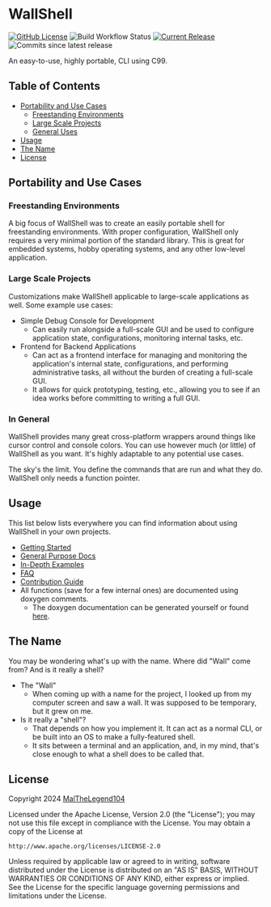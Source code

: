 # WallShell

[![GitHub License](https://img.shields.io/github/license/MalTheLegend104/WallShell)](https://www.apache.org/licenses/LICENSE-2.0)
![Build Workflow Status](https://img.shields.io/github/actions/workflow/status/MalTheLegend104/WallShell/build-test.yml)
[![Current Release](https://img.shields.io/github/v/release/MalTheLegend104/WallShell)](https://https://github.com/MalTheLegend104/WallShell/releases/latest)
![Commits since latest release](https://img.shields.io/github/commits-since/MalTheLegend104/WallShell/latest)

An easy-to-use, highly portable, CLI using C99.

## Table of Contents

- [Portability and Use Cases](#portability-and-use-cases)
  - [Freestanding Environments](#freestanding-environments)
  - [Large Scale Projects](#large-scale-projects)
  - [General Uses](#in-general)
- [Usage](#usage)
- [The Name](#the-name)
- [License](#license)

## Portability and Use Cases

### Freestanding Environments

A big focus of WallShell was to create an easily portable shell for freestanding environments.
With proper configuration, WallShell only requires a very minimal portion of the standard library.
This is great for embedded systems, hobby operating systems, and any other low-level application.

### Large Scale Projects

Customizations make WallShell applicable to large-scale applications as well.
Some example use cases:

- Simple Debug Console for Development
  - Can easily run alongside a full-scale GUI and be used to configure application state, configurations, monitoring
    internal tasks, etc.
- Frontend for Backend Applications
  - Can act as a frontend interface for managing and monitoring the application's internal state, configurations, and
    performing administrative tasks, all without the burden of creating a full-scale GUI.
  - It allows for quick prototyping, testing, etc., allowing you to see if an idea works before committing to writing a full GUI.

### In General

WallShell provides many great cross-platform wrappers around things like cursor control and console colors.
You can use however much (or little) of WallShell as you want. It's highly adaptable to any potential use cases.

The sky's the limit. You define the commands that are run and what they do. WallShell only needs a function pointer.

## Usage

This list below lists everywhere you can find information about using WallShell in your own projects.

- [Getting Started](docs/getting_started.md)
- [General Purpose Docs](docs/README.md)
- [In-Depth Examples](examples/README.md)
- [FAQ](docs/FAQ.md)
- [Contribution Guide](docs/contributing.md)
- All functions (save for a few internal ones) are documented using doxygen comments.
  - The doxygen documentation can be generated yourself or found [here](http://malthelegend104.github.io/WallShell).

## The Name

You may be wondering what's up with the name. Where did "Wall" come from? And is it really a shell?

- The "Wall"
  - When coming up with a name for the project, I looked up from my computer screen and saw a wall. It was supposed to be temporary, but it grew on me.
- Is it really a "shell"?
  - That depends on how you implement it. It can act as a normal CLI, or be built into an OS to make a fully-featured shell.
  - It sits between a terminal and an application, and, in my mind, that's close enough to what a shell does to be called that.

## License

Copyright 2024 [MalTheLegend104](https://github.com/MalTheLegend104/)

Licensed under the Apache License, Version 2.0 (the "License");
you may not use this file except in compliance with the License.
You may obtain a copy of the License at

    http://www.apache.org/licenses/LICENSE-2.0

Unless required by applicable law or agreed to in writing, software
distributed under the License is distributed on an "AS IS" BASIS,
WITHOUT WARRANTIES OR CONDITIONS OF ANY KIND, either express or implied.
See the License for the specific language governing permissions and
limitations under the License.

